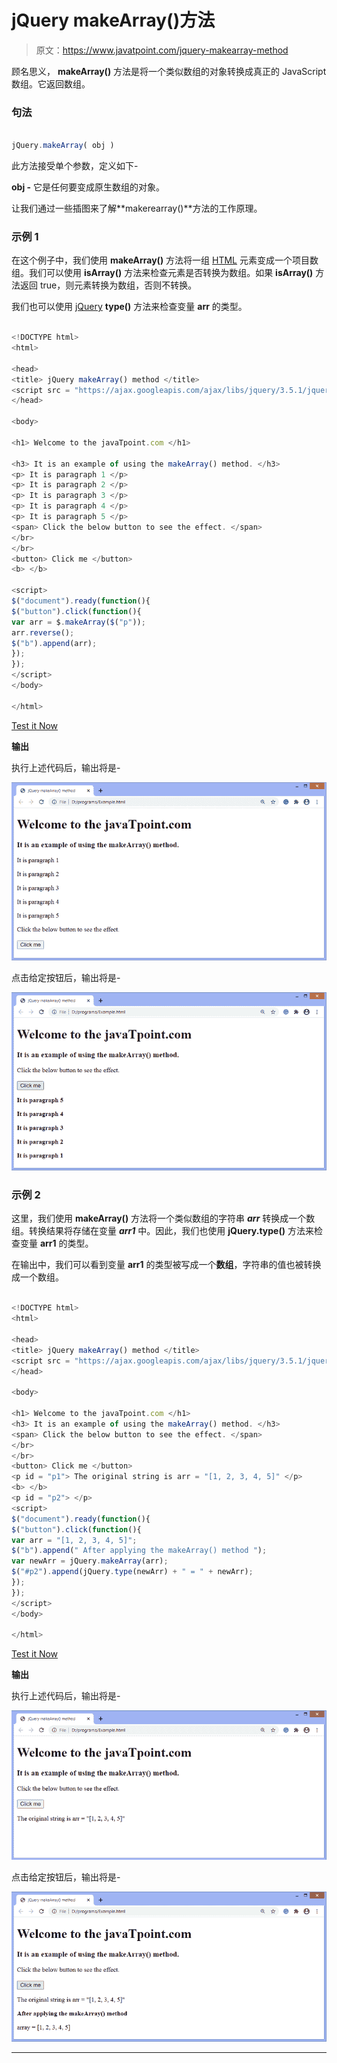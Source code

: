 # jQuery makeArray()方法

> 原文：<https://www.javatpoint.com/jquery-makearray-method>

顾名思义， **makeArray()** 方法是将一个类似数组的对象转换成真正的 JavaScript 数组。它返回数组。

### 句法

```js

jQuery.makeArray( obj )

```

此方法接受单个参数，定义如下-

**obj -** 它是任何要变成原生数组的对象。

让我们通过一些插图来了解**makerearray()**方法的工作原理。

### 示例 1

在这个例子中，我们使用 **makeArray()** 方法将一组 [HTML](https://www.javatpoint.com/html-tutorial) 元素变成一个项目数组。我们可以使用 **isArray()** 方法来检查元素是否转换为数组。如果 **isArray()** 方法返回 true，则元素转换为数组，否则不转换。

我们也可以使用 [jQuery](https://www.javatpoint.com/jquery-tutorial) **type()** 方法来检查变量 **arr** 的类型。

```js

<!DOCTYPE html>
<html>

<head>
<title> jQuery makeArray() method </title>
<script src = "https://ajax.googleapis.com/ajax/libs/jquery/3.5.1/jquery.min.js"> </script>
</head>

<body>

<h1> Welcome to the javaTpoint.com </h1>

<h3> It is an example of using the makeArray() method. </h3>
<p> It is paragraph 1 </p>
<p> It is paragraph 2 </p>
<p> It is paragraph 3 </p>
<p> It is paragraph 4 </p>
<p> It is paragraph 5 </p>
<span> Click the below button to see the effect. </span>
</br>
</br>
<button> Click me </button>
<b> </b>

<script>
$("document").ready(function(){
$("button").click(function(){
var arr = $.makeArray($("p"));
arr.reverse();
$("b").append(arr);
});
});
</script>
</body>

</html>

```

[Test it Now](https://www.javatpoint.com/oprweb/test.jsp?filename=jquery-makearray-method1)

**输出**

执行上述代码后，输出将是-

![jQuery makeArray() method](img/678227af9b700bdeaa8e8590b2894371.png)

点击给定按钮后，输出将是-

![jQuery makeArray() method](img/db1a3f6424e7b54775fcbc3f674ec7a6.png)

### 示例 2

这里，我们使用 **makeArray()** 方法将一个类似数组的字符串 ***arr*** 转换成一个数组。转换结果将存储在变量 ***arr1*** 中。因此，我们也使用 **jQuery.type()** 方法来检查变量 **arr1** 的类型。

在输出中，我们可以看到变量 **arr1** 的类型被写成一个**数组**，字符串的值也被转换成一个数组。

```js

<!DOCTYPE html>
<html>

<head>
<title> jQuery makeArray() method </title>
<script src = "https://ajax.googleapis.com/ajax/libs/jquery/3.5.1/jquery.min.js"> </script>
</head>

<body>

<h1> Welcome to the javaTpoint.com </h1>
<h3> It is an example of using the makeArray() method. </h3>
<span> Click the below button to see the effect. </span>
</br>
</br>
<button> Click me </button>
<p id = "p1"> The original string is arr = "[1, 2, 3, 4, 5]" </p>
<b> </b>
<p id = "p2"> </p>
<script>
$("document").ready(function(){
$("button").click(function(){
var arr = "[1, 2, 3, 4, 5]";
$("b").append(" After applying the makeArray() method ");
var newArr = jQuery.makeArray(arr);
$("#p2").append(jQuery.type(newArr) + " = " + newArr);
});
});
</script>
</body>

</html>

```

[Test it Now](https://www.javatpoint.com/oprweb/test.jsp?filename=jquery-makearray-method2)

**输出**

执行上述代码后，输出将是-

![jQuery makeArray() method](img/fb6ea351dbdcb501e1ac404156a5869d.png)

点击给定按钮后，输出将是-

![jQuery makeArray() method](img/8a84e28aae6a165fdb205eef1524a676.png)

* * *